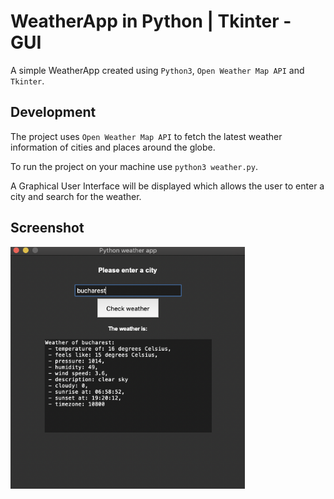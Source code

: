 # WeatherApp in Python | Tkinter - GUI

A simple WeatherApp created using `Python3`, `Open Weather Map API` and `Tkinter`.

## Development

The project uses `Open Weather Map API` to fetch the latest weather information of cities and places around the globe. <br>

To run the project on your machine use `python3 weather.py`. <br>

A Graphical User Interface will be displayed which allows the user to enter a city and search for the weather. <br>

## Screenshot

<img src="/assets/ss.png" width="375px" />


<!-- Based on the following article:
https://www.askpython.com/python/examples/gui-weather-app-in-python -->